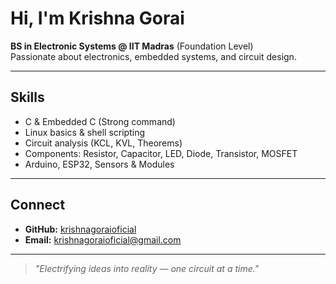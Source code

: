 # Hi, I'm Krishna Gorai

**BS in Electronic Systems @ IIT Madras** (Foundation Level)  
Passionate about electronics, embedded systems, and circuit design.  

---

## Skills
- C & Embedded C (Strong command)  
- Linux basics & shell scripting  
- Circuit analysis (KCL, KVL, Theorems)  
- Components: Resistor, Capacitor, LED, Diode, Transistor, MOSFET  
- Arduino, ESP32, Sensors & Modules  

---

## Connect
- **GitHub:** [krishnagoraioficial](https://github.com/krishnagoraioficial)  
- **Email:** krishnagoraioficial@gmail.com  

---

> *"Electrifying ideas into reality — one circuit at a time."*
